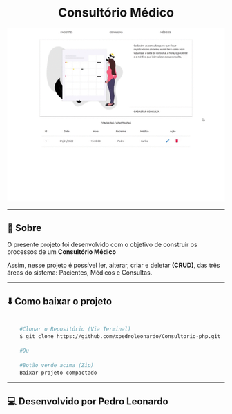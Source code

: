 <h1 align='center'>Consultório Médico</h1>

<div>
    <p align='center'>
    <img src="./assets/gif/Projeto.gif">
    <p>
<div>

---

## 📖 Sobre

O presente projeto foi desenvolvido com o objetivo de construir os processos de um **Consultório Médico**

Assim, nesse projeto é possível ler, alterar, criar e deletar **(CRUD)**, das três áreas do sistema: Pacientes, Médicos e Consultas.

---

## ⬇️ Como baixar o projeto

```bash

    #Clonar o Repositório (Via Terminal)
    $ git clone https://github.com/xpedroleonardo/Consultorio-php.git

    #Ou

    #Botão verde acima (Zip)
    Baixar projeto compactado

```

---
## 💻   Desenvolvido por Pedro Leonardo